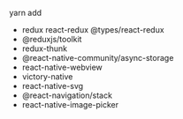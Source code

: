 yarn add 
- redux react-redux @types/react-redux
- @reduxjs/toolkit
- redux-thunk
- @react-native-community/async-storage
- react-native-webview
- victory-native
- react-native-svg
- @react-navigation/stack
- react-native-image-picker